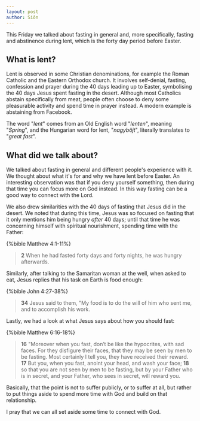 ```yaml
---
layout: post
author: Siôn
---
```


This Friday we talked about fasting in general and, more specifically,
fasting and abstinence during lent, which is the forty day period before
Easter.

What is lent?
-------------

Lent is observed in some Christian denominations, for example the Roman
Catholic and the Eastern Orthodox church.  It involves self-denial,
fasting, confession and prayer during the 40 days leading up to Easter,
symbolising the 40 days Jesus spent fasting in the desert.  Although
most Catholics abstain specifically from meat, people often choose to
deny some pleasurable activity and spend time in prayer instead.  A
modern example is abstaining from Facebook.

The word "*lent*" comes from an Old English word "*lenten*", meaning
"*Spring*", and the Hungarian word for lent, "*nagyböjt*", literally
translates to "*great fast*".

What did we talk about?
-----------------------

We talked about fasting in general and different people's experience
with it.  We thought about what it's for and why we have lent before
Easter.  An interesting observation was that if you deny yourself
something, then during that time you can focus more on God instead.  In
this way fasting can be a good way to connect with the Lord.

We also drew similarities with the 40 days of fasting that Jesus did in
the desert.  We noted that during this time, Jesus was so focused on
fasting that it only mentions him being hungry *after* 40 days; until
that time he was concerning himself with spiritual nourishment, spending
time with the Father:

{%bible Matthew 4:1-11%}

> **2** When he had fasted forty days and forty nights, he was hungry
> afterwards.

Similarly, after talking to the Samaritan woman at the well, when asked
to eat, Jesus replies that his task on Earth is food enough:

{%bible John 4:27-38%}

> **34** Jesus said to them, "My food is to do the will of him who sent
> me, and to accomplish his work.

Lastly, we had a look at what Jesus says about how you should fast:

{%bible Matthew 6:16-18%}

> **16** "Moreover when you fast, don’t be like the hypocrites, with sad
> faces. For they disfigure their faces, that they may be seen by men to
> be fasting. Most certainly I tell you, they have received their
> reward.
> **17** But you, when you fast, anoint your head, and wash your face;
> **18** so that you are not seen by men to be fasting, but by your
> Father who is in secret, and your Father, who sees in secret, will
> reward you.

Basically, that the point is not to suffer publicly, or to suffer at
all, but rather to put things aside to spend more time with God and
build on that relationship.

I pray that we can all set aside some time to connect with God.
